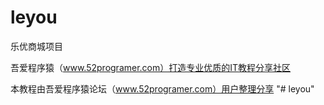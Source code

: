 ﻿# leyou
乐优商城项目


吾爱程序猿（www.52programer.com）打造专业优质的IT教程分享社区


本教程由吾爱程序猿论坛（www.52programer.com）用户整理分享 "# leyou" 
